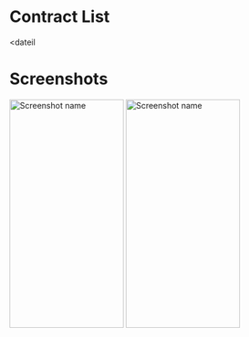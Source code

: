 # Contract List

<dateil

# Screenshots

<img src="https://github.com/musfique113/Flutter_Practice/assets/53111065/2a20759f-6734-478d-aad9-c50eb51d4301" alt="Screenshot name" height="400" width="200">
<img src="https://github.com/musfique113/Flutter_Practice/assets/53111065/2a0643a3-e2f4-477c-8d5e-557e71222a66" alt="Screenshot name" height="400" width="200">